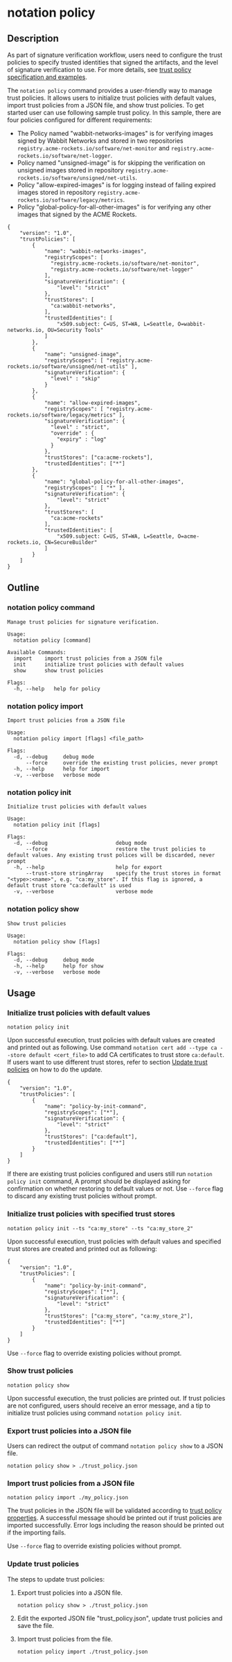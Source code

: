 # notation policy

## Description

As part of signature verification workflow, users need to configure the trust policies to specify trusted identities that signed the artifacts, and the level of signature verification to use. For more details, see [trust policy specification and examples](https://github.com/notaryproject/notaryproject/blob/v1.0.0-rc.2/specs/trust-store-trust-policy.md#trust-policy).

The `notation policy` command provides a user-friendly way to manage trust policies. It allows users to initialize trust policies with default values, import trust policies from a JSON file, and show trust policies. To get started user can use following sample trust policy. In this sample, there are four policies configured for different requirements:

- The Policy named "wabbit-networks-images" is for verifying images signed by Wabbit Networks and stored in two repositories `registry.acme-rockets.io/software/net-monitor` and `registry.acme-rockets.io/software/net-logger`.
- Policy named "unsigned-image" is for skipping the verification on unsigned images stored in repository `registry.acme-rockets.io/software/unsigned/net-utils`.
- Policy "allow-expired-images" is for logging instead of failing expired images stored in repository `registry.acme-rockets.io/software/legacy/metrics`.
- Policy "global-policy-for-all-other-images" is for verifying any other images that signed by the ACME Rockets.

```jsonc
{
    "version": "1.0",
    "trustPolicies": [
        {
            "name": "wabbit-networks-images",
            "registryScopes": [ 
              "registry.acme-rockets.io/software/net-monitor",
              "registry.acme-rockets.io/software/net-logger" 
            ],
            "signatureVerification": {
                "level": "strict"
            },
            "trustStores": [ 
              "ca:wabbit-networks",
            ],
            "trustedIdentities": [
                "x509.subject: C=US, ST=WA, L=Seattle, O=wabbit-networks.io, OU=Security Tools"
            ]
        },
        {
            "name": "unsigned-image",
            "registryScopes": [ "registry.acme-rockets.io/software/unsigned/net-utils" ],
            "signatureVerification": {
              "level" : "skip" 
            }
        },
        {
            "name": "allow-expired-images",
            "registryScopes": [ "registry.acme-rockets.io/software/legacy/metrics" ],
            "signatureVerification": {
              "level" : "strict",
              "override" : {
                "expiry" : "log"
              }
            },
            "trustStores": ["ca:acme-rockets"],
            "trustedIdentities": ["*"]
        },
        {
            "name": "global-policy-for-all-other-images",
            "registryScopes": [ "*" ],       
            "signatureVerification": {                                
                "level": "strict"
            },
            "trustStores": [ 
              "ca:acme-rockets"
            ],                  
            "trustedIdentities": [                                    
                "x509.subject: C=US, ST=WA, L=Seattle, O=acme-rockets.io, CN=SecureBuilder"
            ]
        }
    ]
}
```

## Outline

### notation policy command

```text
Manage trust policies for signature verification.

Usage:
  notation policy [command]

Available Commands:
  import    import trust policies from a JSON file
  init      initialize trust policies with default values
  show      show trust policies

Flags:
  -h, --help   help for policy
```

### notation policy import

```text
Import trust policies from a JSON file

Usage:
  notation policy import [flags] <file_path>

Flags:
  -d, --debug     debug mode
      --force     override the existing trust policies, never prompt
  -h, --help      help for import
  -v, --verbose   verbose mode
```

### notation policy init

```text
Initialize trust policies with default values

Usage:
  notation policy init [flags]

Flags:
  -d, --debug                      debug mode
      --force                      restore the trust policies to default values. Any existing trust polices will be discarded, never prompt
  -h, --help                       help for export
      --trust-store stringArray    specify the trust stores in format "<type>:<name>", e.g. "ca:my_store". If this flag is ignored, a default trust store "ca:default" is used
  -v, --verbose                    verbose mode
```

### notation policy show

```text
Show trust policies

Usage:
  notation policy show [flags]

Flags:
  -d, --debug     debug mode
  -h, --help      help for show
  -v, --verbose   verbose mode
```

## Usage

### Initialize trust policies with default values

```shell
notation policy init
```

Upon successful execution, trust policies with default values are created and printed out as following. Use command `notation cert add --type ca --store default <cert_file>` to add CA certificates to trust store `ca:default`. If users want to use different trust stores, refer to section [Update trust policies](#update-trust-policies) on how to do the update.

```jsonc
{
    "version": "1.0",
    "trustPolicies": [
        {
            "name": "policy-by-init-command",
            "registryScopes": ["*"],
            "signatureVerification": {
                "level": "strict"
            },
            "trustStores": ["ca:default"],
            "trustedIdentities": ["*"]
        }
    ]
}

```

If there are existing trust policies configured and users still run `notation policy init` command, A prompt should be displayed asking for confirmation on whether restoring to default values or not. Use `--force` flag to discard any existing trust policies without prompt.

### Initialize trust policies with specified trust stores

```shell
notation policy init --ts "ca:my_store" --ts "ca:my_store_2"
```

Upon successful execution, trust policies with default values and specified trust stores are created and printed out as following:

```jsonc
{
    "version": "1.0",
    "trustPolicies": [
        {
            "name": "policy-by-init-command",
            "registryScopes": ["*"],
            "signatureVerification": {
                "level": "strict"
            },
            "trustStores": ["ca:my_store", "ca:my_store_2"],
            "trustedIdentities": ["*"]
        }
    ]
}
```

Use `--force` flag to override existing policies without prompt.

### Show trust policies

```shell
notation policy show
```

Upon successful execution, the trust policies are printed out. If trust policies are not configured, users should receive an error message, and a tip to initialize trust policies using command `notation policy init`.

### Export trust policies into a JSON file

Users can redirect the output of command `notation policy show` to a JSON file.

```shell
notation policy show > ./trust_policy.json
```

### Import trust policies from a JSON file

```shell  
notation policy import ./my_policy.json
```

The trust policies in the JSON file will be validated according to [trust policy properties](https://github.com/notaryproject/notaryproject/blob/v1.0.0-rc.2/specs/trust-store-trust-policy.md#trust-policy-properties). A successful message should be printed out if trust policies are imported successfully. Error logs including the reason should be printed out if the importing fails.

Use `--force` flag to override existing policies without prompt.

### Update trust policies

The steps to update trust policies:

1. Export trust policies into a JSON file.

   ```shell
   notation policy show > ./trust_policy.json
   ```

2. Edit the exported JSON file "trust_policy.json", update trust policies and save the file.
3. Import trust policies from the file.

   ```shell
   notation policy import ./trust_policy.json
   ```
